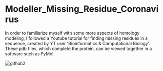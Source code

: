 # Modeller_Missing_Residue_Coronavirus

In order to familiarize myself with some more aspects of homology modeling, I followed a Youtube tutorial for finding missing residues in a sequence, created by YT user 'Bioinformatics & Computational Biology'. These pdb files, which complete the protein, can be viewed together in a software such as PyMol.




![github2](https://user-images.githubusercontent.com/111631655/211689102-3b960baf-90a7-4efa-ba6c-f322d6500aac.png)

